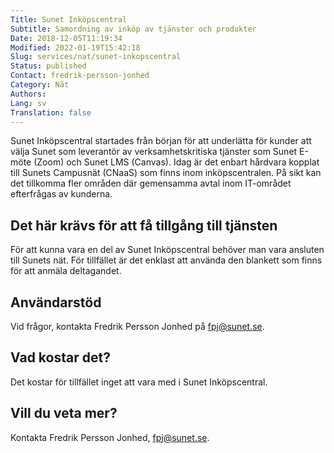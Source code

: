 ```yaml
---
Title: Sunet Inköpscentral
Subtitle: Samordning av inköp av tjänster och produkter
Date: 2018-12-05T11:19:34
Modified: 2022-01-19T15:42:18
Slug: services/nat/sunet-inkopscentral
Status: published
Contact: fredrik-persson-jonhed
Category: Nät
Authors: 
Lang: sv
Translation: false
---
```


Sunet Inköpscentral startades från början för att underlätta för kunder att välja Sunet som leverantör av verksamhetskritiska tjänster som Sunet E-möte (Zoom) och Sunet LMS (Canvas). Idag är det enbart hårdvara kopplat till Sunets Campusnät (CNaaS) som finns inom inköpscentralen. På sikt kan det tillkomma fler områden där gemensamma avtal inom IT-området efterfrågas av kunderna.

## Det här krävs för att få tillgång till tjänsten

För att kunna vara en del av Sunet Inköpscentral behöver man vara ansluten till Sunets nät. För tillfället är det enklast att använda den blankett som finns för att anmäla deltagandet.

## Användarstöd

Vid frågor, kontakta Fredrik Persson Jonhed på [fpj@sunet.se](mailto:fpj@sunet.se).

## Vad kostar det?

Det kostar för tillfället inget att vara med i Sunet Inköpscentral.

## Vill du veta mer?

Kontakta Fredrik Persson Jonhed, [fpj@sunet.se](mailto:fpj@sunet.se).


